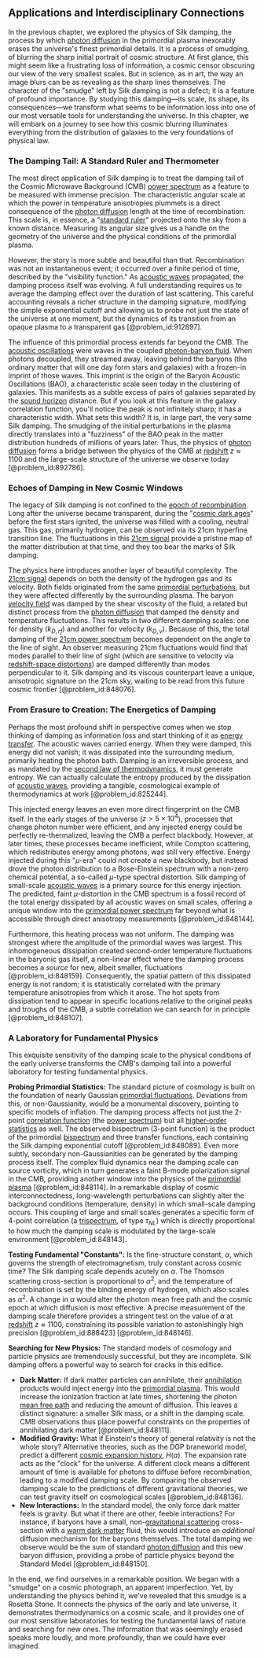 ## Applications and Interdisciplinary Connections

In the previous chapter, we explored the physics of Silk damping, the process by which [photon diffusion](@article_id:160767) in the primordial plasma inexorably erases the universe's finest primordial details. It is a process of smudging, of blurring the sharp initial portrait of cosmic structure. At first glance, this might seem like a frustrating loss of information, a cosmic censor obscuring our view of the very smallest scales. But in science, as in art, the way an image blurs can be as revealing as the sharp lines themselves. The character of the "smudge" left by Silk damping is not a defect; it is a feature of profound importance. By studying this damping—its scale, its shape, its consequences—we transform what seems to be information loss into one of our most versatile tools for understanding the universe. In this chapter, we will embark on a journey to see how this cosmic blurring illuminates everything from the distribution of galaxies to the very foundations of physical law.

### The Damping Tail: A Standard Ruler and Thermometer

The most direct application of Silk damping is to treat the damping tail of the Cosmic Microwave Background (CMB) [power spectrum](@article_id:159502) as a feature to be measured with immense precision. The characteristic angular scale at which the power in temperature anisotropies plummets is a direct consequence of the [photon diffusion](@article_id:160767) length at the time of recombination. This scale is, in essence, a "[standard ruler](@article_id:157361)" projected onto the sky from a known distance. Measuring its angular size gives us a handle on the geometry of the universe and the physical conditions of the primordial plasma.

However, the story is more subtle and beautiful than that. Recombination was not an instantaneous event; it occurred over a finite period of time, described by the "visibility function." As [acoustic waves](@article_id:173733) propagated, the damping process itself was evolving. A full understanding requires us to average the damping effect over the duration of last scattering. This careful accounting reveals a richer structure in the damping signature, modifying the simple exponential cutoff and allowing us to probe not just the state of the universe at one moment, but the dynamics of its transition from an opaque plasma to a transparent gas [@problem_id:912897].

The influence of this primordial process extends far beyond the CMB. The [acoustic oscillations](@article_id:160660) were waves in the coupled [photon-baryon fluid](@article_id:157315). When photons decoupled, they streamed away, leaving behind the baryons (the ordinary matter that will one day form stars and galaxies) with a frozen-in imprint of those waves. This imprint is the origin of the Baryon Acoustic Oscillations (BAO), a characteristic scale seen today in the clustering of galaxies. This manifests as a subtle excess of pairs of galaxies separated by the [sound horizon](@article_id:160575) distance. But if you look at this feature in the galaxy correlation function, you'll notice the peak is not infinitely sharp; it has a characteristic width. What sets this width? It is, in large part, the very same Silk damping. The smudging of the initial perturbations in the plasma directly translates into a "fuzziness" of the BAO peak in the matter distribution hundreds of millions of years later. Thus, the physics of [photon diffusion](@article_id:160767) forms a bridge between the physics of the CMB at [redshift](@article_id:159451) $z \approx 1100$ and the large-scale structure of the universe we observe today [@problem_id:892786].

### Echoes of Damping in New Cosmic Windows

The legacy of Silk damping is not confined to the [epoch of recombination](@article_id:157751). Long after the universe became transparent, during the "[cosmic dark ages](@article_id:159280)" before the first stars ignited, the universe was filled with a cooling, neutral gas. This gas, primarily hydrogen, can be observed via its 21cm hyperfine transition line. The fluctuations in this [21cm signal](@article_id:158561) provide a pristine map of the matter distribution at that time, and they too bear the marks of Silk damping.

The physics here introduces another layer of beautiful complexity. The [21cm signal](@article_id:158561) depends on both the density of the hydrogen gas and its velocity. Both fields originated from the same [primordial perturbations](@article_id:159559), but they were affected differently by the surrounding plasma. The baryon [velocity field](@article_id:270967) was damped by the shear viscosity of the fluid, a related but distinct process from the [photon diffusion](@article_id:160767) that damped the density and temperature fluctuations. This results in two different damping scales: one for density ($k_{D,rf}$) and another for velocity ($k_{D,v}$). Because of this, the total damping of the [21cm power spectrum](@article_id:157891) becomes dependent on the angle to the line of sight. An observer measuring 21cm fluctuations would find that modes parallel to their line of sight (which are sensitive to velocity via [redshift-space distortions](@article_id:157142)) are damped differently than modes perpendicular to it. Silk damping and its viscous counterpart leave a unique, anisotropic signature on the 21cm sky, waiting to be read from this future cosmic frontier [@problem_id:848076].

### From Erasure to Creation: The Energetics of Damping

Perhaps the most profound shift in perspective comes when we stop thinking of damping as information loss and start thinking of it as [energy transfer](@article_id:174315). The acoustic waves carried energy. When they were damped, this energy did not vanish; it was dissipated into the surrounding medium, primarily heating the photon bath. Damping is an irreversible process, and as mandated by the [second law of thermodynamics](@article_id:142238), it must generate entropy. We can actually calculate the entropy produced by the dissipation of [acoustic waves](@article_id:173733), providing a tangible, cosmological example of thermodynamics at work [@problem_id:825244].

This injected energy leaves an even more direct fingerprint on the CMB itself. In the early stages of the universe ($z > 5 \times 10^4$), processes that change photon number were efficient, and any injected energy could be perfectly re-thermalized, leaving the CMB a perfect blackbody. However, at later times, these processes became inefficient, while Compton scattering, which redistributes energy among photons, was still very effective. Energy injected during this "$\mu$-era" could not create a new blackbody, but instead drove the photon distribution to a Bose-Einstein spectrum with a non-zero chemical potential, a so-called $\mu$-type spectral distortion. Silk damping of small-scale [acoustic waves](@article_id:173733) is a primary source for this energy injection. The predicted, faint $\mu$-distortion in the CMB spectrum is a fossil record of the total energy dissipated by all acoustic waves on small scales, offering a unique window into the [primordial power spectrum](@article_id:158846) far beyond what is accessible through direct anisotropy measurements [@problem_id:848144].

Furthermore, this heating process was not uniform. The damping was strongest where the amplitude of the primordial waves was largest. This inhomogeneous dissipation created second-order temperature fluctuations in the baryonic gas itself, a non-linear effect where the damping process becomes a *source* for new, albeit smaller, fluctuations [@problem_id:848159]. Consequently, the spatial pattern of this dissipated energy is not random; it is statistically correlated with the primary temperature anisotropies from which it arose. The hot spots from dissipation tend to appear in specific locations relative to the original peaks and troughs of the CMB, a subtle correlation we can search for in principle [@problem_id:848107].

### A Laboratory for Fundamental Physics

This exquisite sensitivity of the damping scale to the physical conditions of the early universe transforms the CMB's damping tail into a powerful laboratory for testing fundamental physics.

**Probing Primordial Statistics:** The standard picture of cosmology is built on the foundation of nearly Gaussian [primordial fluctuations](@article_id:157972). Deviations from this, or non-Gaussianity, would be a monumental discovery, pointing to specific models of inflation. The damping process affects not just the 2-point [correlation function](@article_id:136704) (the [power spectrum](@article_id:159502)) but all [higher-order statistics](@article_id:192855) as well. The observed bispectrum (3-point function) is the product of the primordial [bispectrum](@article_id:158051) and three transfer functions, each containing the Silk damping exponential cutoff [@problem_id:848089]. Even more subtly, secondary non-Gaussianities can be generated by the damping process itself. The complex fluid dynamics near the damping scale can source vorticity, which in turn generates a faint B-mode polarization signal in the CMB, providing another window into the physics of the [primordial plasma](@article_id:161257) [@problem_id:848114]. In a remarkable display of cosmic interconnectedness, long-wavelength perturbations can slightly alter the background conditions (temperature, density) in which small-scale damping occurs. This coupling of large and small scales generates a specific form of 4-point correlation (a [trispectrum](@article_id:158111), of type $\tau_{NL}$) which is directly proportional to how much the damping scale is modulated by the large-scale environment [@problem_id:848143].

**Testing Fundamental "Constants":** Is the fine-structure constant, $\alpha$, which governs the strength of electromagnetism, truly constant across cosmic time? The Silk damping scale depends acutely on $\alpha$. The Thomson scattering cross-section is proportional to $\alpha^2$, and the temperature of recombination is set by the binding energy of hydrogen, which also scales as $\alpha^2$. A change in $\alpha$ would alter the photon mean free path and the cosmic epoch at which diffusion is most effective. A precise measurement of the damping scale therefore provides a stringent test on the value of $\alpha$ at [redshift](@article_id:159451) $z \approx 1100$, constraining its possible variation to astonishingly high precision [@problem_id:888423] [@problem_id:848146].

**Searching for New Physics:** The standard models of cosmology and particle physics are tremendously successful, but they are incomplete. Silk damping offers a powerful way to search for cracks in this edifice.
*   **Dark Matter:** If dark matter particles can annihilate, their [annihilation](@article_id:158870) products would inject energy into the [primordial plasma](@article_id:161257). This would increase the ionization fraction at late times, shortening the photon [mean free path](@article_id:139069) and reducing the amount of diffusion. This leaves a distinct signature: a smaller Silk mass, or a shift in the damping scale. CMB observations thus place powerful constraints on the properties of annihilating dark matter [@problem_id:848111].
*   **Modified Gravity:** What if Einstein's theory of general relativity is not the whole story? Alternative theories, such as the DGP braneworld model, predict a different [cosmic expansion history](@article_id:160033), $H(a)$. The expansion rate acts as the "clock" for the universe. A different clock means a different amount of time is available for photons to diffuse before recombination, leading to a modified damping scale. By comparing the observed damping scale to the predictions of different gravitational theories, we can test gravity itself on cosmological scales [@problem_id:848136].
*   **New Interactions:** In the standard model, the only force dark matter feels is gravity. But what if there are other, feeble interactions? For instance, if baryons have a small, non-[gravitational scattering](@article_id:183217) cross-section with a [warm dark matter](@article_id:159521) fluid, this would introduce an *additional* diffusion mechanism for the baryons themselves. The total damping we observe would be the sum of standard [photon diffusion](@article_id:160767) and this new baryon diffusion, providing a probe of particle physics beyond the Standard Model [@problem_id:848150].

In the end, we find ourselves in a remarkable position. We began with a "smudge" on a cosmic photograph, an apparent imperfection. Yet, by understanding the physics behind it, we've revealed that this smudge is a Rosetta Stone. It connects the physics of the early and late universe, it demonstrates thermodynamics on a cosmic scale, and it provides one of our most sensitive laboratories for testing the fundamental laws of nature and searching for new ones. The information that was seemingly erased speaks more loudly, and more profoundly, than we could have ever imagined.
